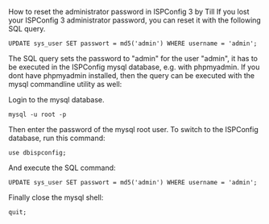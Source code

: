 How to reset the administrator password in ISPConfig 3
by Till
If you lost your ISPConfig 3 administrator password, you can reset it with the following SQL query.
```
UPDATE sys_user SET passwort = md5('admin') WHERE username = 'admin';
```
The SQL query sets the password to "admin" for the user "admin", it has to be executed in the ISPConfig mysql database, e.g. with phpmyadmin. If you dont have phpmyadmin installed, then the query can be executed with the mysql commandline utility as well:

Login to the mysql database.
```
mysql -u root -p
```
Then enter the password of the mysql root user. To switch to the ISPConfig database, run this command:
```
use dbispconfig;
```
And execute the SQL command:
```
UPDATE sys_user SET passwort = md5('admin') WHERE username = 'admin';
```
Finally close the mysql shell:
```
quit;
```
